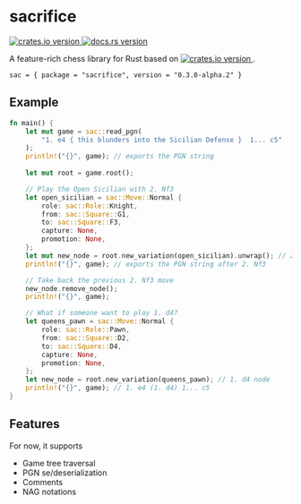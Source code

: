 # sacrifice

[
  ![crates.io version](
  https://img.shields.io/crates/v/sacrifice?color=red&logo=rust&label=crates.io%2Fsacrifice&style=flat-square
  )
](https://crates.io/crates/sacrifice)
[
  ![docs.rs version](
  https://img.shields.io/crates/v/sacrifice?color=blue&logo=docs.rs&label=docs.rs%2Fsacrifice&style=flat-square
  )
](https://docs.rs/sacrifice/)

A feature-rich chess library for Rust based on
[
![crates.io version](
https://img.shields.io/crates/v/shakmaty?color=red&logo=rust&label=crates.io%2Fshakmaty&style=flat-square
)
](https://crates.io/crates/shakmaty).

```
sac = { package = "sacrifice", version = "0.3.0-alpha.2" }
```

## Example

```rust
fn main() {
    let mut game = sac::read_pgn(
        "1. e4 { this blunders into the Sicilian Defense }  1... c5"
    );
    println!("{}", game); // exports the PGN string
  
    let mut root = game.root();

    // Play the Open Sicilian with 2. Nf3
    let open_sicilian = sac::Move::Normal {
        role: sac::Role::Knight,
        from: sac::Square::G1,
        to: sac::Square::F3,
        capture: None,
        promotion: None,
    };
    let mut new_node = root.new_variation(open_sicilian).unwrap(); // 2. Nf3 node
    println!("{}", game); // exports the PGN string after 2. Nf3

    // Take back the previous 2. Nf3 move
    new_node.remove_node();
    println!("{}", game);

    // What if someone want to play 1. d4?
    let queens_pawn = sac::Move::Normal {
        role: sac::Role::Pawn,
        from: sac::Square::D2,
        to: sac::Square::D4,
        capture: None,
        promotion: None,
    };
    let new_node = root.new_variation(queens_pawn); // 1. d4 node
    println!("{}", game); // 1. e4 (1. d4) 1... c5
}
```

## Features

For now, it supports

* Game tree traversal
* PGN se/deserialization
* Comments
* NAG notations
